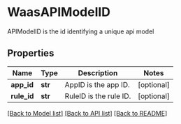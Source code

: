 # WaasAPIModelID

APIModelID is the id identifying a unique api model

## Properties
Name | Type | Description | Notes
------------ | ------------- | ------------- | -------------
**app_id** | **str** | AppID is the app ID.  | [optional] 
**rule_id** | **str** | RuleID is the rule ID.  | [optional] 

[[Back to Model list]](../README.md#documentation-for-models) [[Back to API list]](../README.md#documentation-for-api-endpoints) [[Back to README]](../README.md)


